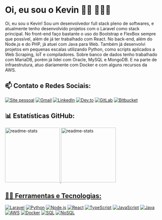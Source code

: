 # Oi, eu sou o Kevin 👋🏾 👨🏾‍💻

Oi, eu sou o Kevin! Sou um desenvolvedor full stack pleno de softwares, e atualmente tenho desenvolvido projetos com o Laravel como stack principal. No front-end faço bastante o uso do Bootstrap e FlexBox sempre que possível, além de já ter trabalhado com React. No back-end, além do  Node.js e do PHP, já atuei com Java para Web. Também já desenvolvi projetos em pequenas escalas utilizando Python, como scripts aplicados a Web Scraping, IoT e compiladores. Sobre banco de dados tenho trabalhado com MariaDB, porém já lidei com Oracle, MySQL e MongoDB. E na parte de infraestrutura, atuo diariamente com Docker e com alguns recursos da AWS.
<br>
## 📫 Contato e Redes Sociais:

<div>
	<a href="https://kevincerqueira.github.io/"><img alt="Site pessoal" src="https://img.shields.io/badge/-Meu%20site-%100000?style=for-the-badge&logoColor=white&style=flat"></a>
	<a href="mailto:kevincerqueira.dev@gmail.com"><img alt="Gmail" src="https://img.shields.io/badge/Gmail-EA4335?style=for-the-badge&logo=gmail&logoColor=white&style=flat"></a>
	<a href="https://www.linkedin.com/in/KevinCerqueira"><img alt="LinkedIn" src="https://img.shields.io/badge/LinkedIn-0A66C2?style=for-the-badge&logo=linkedin&logoColor=white&style=flat"></a>
	<a href="https://dev.to/kevincerqueira"><img alt="Dev.to" src="https://img.shields.io/badge/dev.to-0A0A0A?style=for-the-badge&logo=dev.to&logoColor=white&style=flat"></a>
	<a href="https://gitlab.com/KevinCerqueira"><img alt="GitLab" src="https://img.shields.io/badge/GitLab-330F63?style=for-the-badge&logo=gitlab&logoColor=FC6D26&style=flat"></a> 
	<a href="https://bitbucket.org/kevincerqueira/"><img alt="Bitbucket" src="https://img.shields.io/badge/Bitbucket-FFF?style=for-the-badge&logo=bitbucket&logoColor=0052CC&style=flat"></a> 
</div>

## 📊 Estatísticas GitHub:
<div>
  <a href="https://github.com/KevinCerqueira">
  <img alt="readme-stats" height="180em" src="https://github-readme-stats.vercel.app/api?username=kevincerqueira&show_icons=true&theme=react&include_all_commits=true&count_private=true"/>
  <img alt="readme-stats" height="180em" src="https://github-readme-stats.vercel.app/api/top-langs/?username=kevincerqueira&layout=compact&langs_count=7&theme=react"/>
</div>

## 👨‍💻 Ferramentas e Tecnologias:
<div>
	<a href="https://kevincerqueira.github.io/"><img alt="Laravel" src="https://img.shields.io/badge/Laravel-FF2D20?style=for-the-badge&logo=laravel&logoColor=white&style=flat"></a> 
	<a href="https://kevincerqueira.github.io/"><img alt="Python" src="https://img.shields.io/badge/Python-3776AB?style=for-the-badge&logo=python&logoColor=white&style=flat"></a> 
	<a href="https://kevincerqueira.github.io/"><img alt="Node.js" src="https://img.shields.io/badge/Node.js-43853D?style=for-the-badge&logo=node.js&logoColor=white&style=flat"></a> 
	<a href="https://kevincerqueira.github.io/"><img alt="React" src="https://img.shields.io/badge/React-20232A?style=for-the-badge&logo=react&logoColor=61DAFB&style=flat"></a> 
	<a href="https://kevincerqueira.github.io/"><img alt="TypeScript" src="https://img.shields.io/badge/TypeScript-007ACC?style=for-the-badge&logo=typescript&logoColor=white&style=flat"></a> 
	<a href="https://kevincerqueira.github.io/"><img alt="JavaScript" src="https://img.shields.io/badge/JavaScript-F7DF1E?style=for-the-badge&logo=javascript&logoColor=black&style=flat"></a> 
	<a href="https://kevincerqueira.github.io/"><img alt="Java" src="https://img.shields.io/badge/Java-ED8B00?style=for-the-badge&logo=coffeescript&logoColor=white&style=flat"></a>
	<a href="https://kevincerqueira.github.io/"><img alt="AWS" src="https://img.shields.io/badge/AWS-232F3E?style=for-the-badge&logo=amazon-aws&logoColor=white&style=flat"></a>
	<a href="https://kevincerqueira.github.io/"><img alt="Docker" src="https://img.shields.io/badge/Docker-2496ED?style=for-the-badge&logo=docker&logoColor=white&style=flat"></a>
	<a href="https://kevincerqueira.github.io/"><img alt="SQL" src="https://img.shields.io/badge/SQL-003545?style=for-the-badge&logo=mariadb&logoColor=white&style=flat"></a>
	<a href="https://kevincerqueira.github.io/"><img alt="NoSQL" src="https://img.shields.io/badge/NoSQL-47A248?style=for-the-badge&logo=mongodb&logoColor=white&style=flat"></a>
</div>
